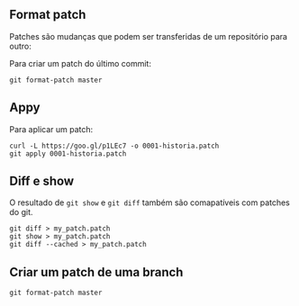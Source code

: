 Format patch
------------

Patches são mudanças que podem ser transferidas de um repositório
para outro:

Para criar um patch do último commit:

```
git format-patch master

```

Appy
----

Para aplicar um patch:

```
curl -L https://goo.gl/p1LEc7 -o 0001-historia.patch
git apply 0001-historia.patch
```

Diff e show
-----------

O resultado de `git show` e `git diff` também são comapatíveis com 
patches do git.

```
git diff > my_patch.patch
git show > my_patch.patch
git diff --cached > my_patch.patch

```

Criar um patch de uma branch
----------------------------

```
git format-patch master

```

